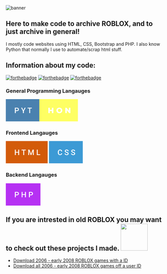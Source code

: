 ![banner](https://cdn.discordapp.com/attachments/893072348415152131/1029083208320553072/blox06_cleanup.JPG)
## Here to make code to archive ROBLOX, and to just archive in general!
I mostly code websites using HTML, CSS, Bootstrap and PHP. I also know Python that normally I use to automate/scrap html stuff.
## Information about my code:
[![forthebadge](https://forthebadge.com/images/badges/0-percent-optimized.svg)](https://forthebadge.com)
[![forthebadge](https://forthebadge.com/images/badges/contains-tasty-spaghetti-code.svg)](https://forthebadge.com)
[![forthebadge](https://forthebadge.com/images/badges/you-didnt-ask-for-this.svg)](https://forthebadge.com)

### General Programming Langauges
[![forthebadge](https://github.com/ParentIsNil/ParentIsNil/raw/main/pyt-hon.svg)](https://forthebadge.com)

### Frontend Langauges
[![forthebadge](https://github.com/ParentIsNil/ParentIsNil/raw/main/html.svg)](https://forthebadge.com)
[![forthebadge](https://github.com/ParentIsNil/ParentIsNil/raw/main/css.svg)](https://forthebadge.com)

### Backend Langauges
[![forthebadge](https://github.com/ParentIsNil/ParentIsNil/raw/main/php.svg)](https://forthebadge.com)

## If you are intrested in old ROBLOX you may want to check out these projects I made. <img src="https://cdn.discordapp.com/attachments/893072348415152131/1031760828250214401/bunchashit.png" width="85" height="85" />
- [Download 2006 - early 2008 ROBLOX games with a ID](https://github.com/ParentIsNil/ROBLOX-Game-Downloader)
- [Download all 2006 - early 2008 ROBLOX games off a user ID](https://github.com/ParentIsNil/ROBLOX-User-Games-Grabber)


